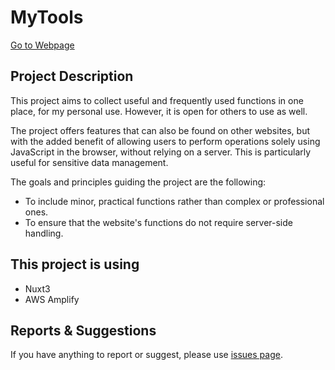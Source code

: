 # MyTools

[Go to Webpage](https://tools.jongwoo.me)

## Project Description

This project aims to collect useful and frequently used functions in one place, for my personal use. However, it is open for others to use as well.

The project offers features that can also be found on other websites, but with the added benefit of allowing users to perform operations solely using JavaScript in the browser, without relying on a server. This is particularly useful for sensitive data management.

The goals and principles guiding the project are the following:

- To include minor, practical functions rather than complex or professional ones.
- To ensure that the website's functions do not require server-side handling.

## This project is using

- Nuxt3
- AWS Amplify

## Reports & Suggestions

If you have anything to report or suggest, please use [issues page](https://github.com/jongwoo328/mytools/issues).
